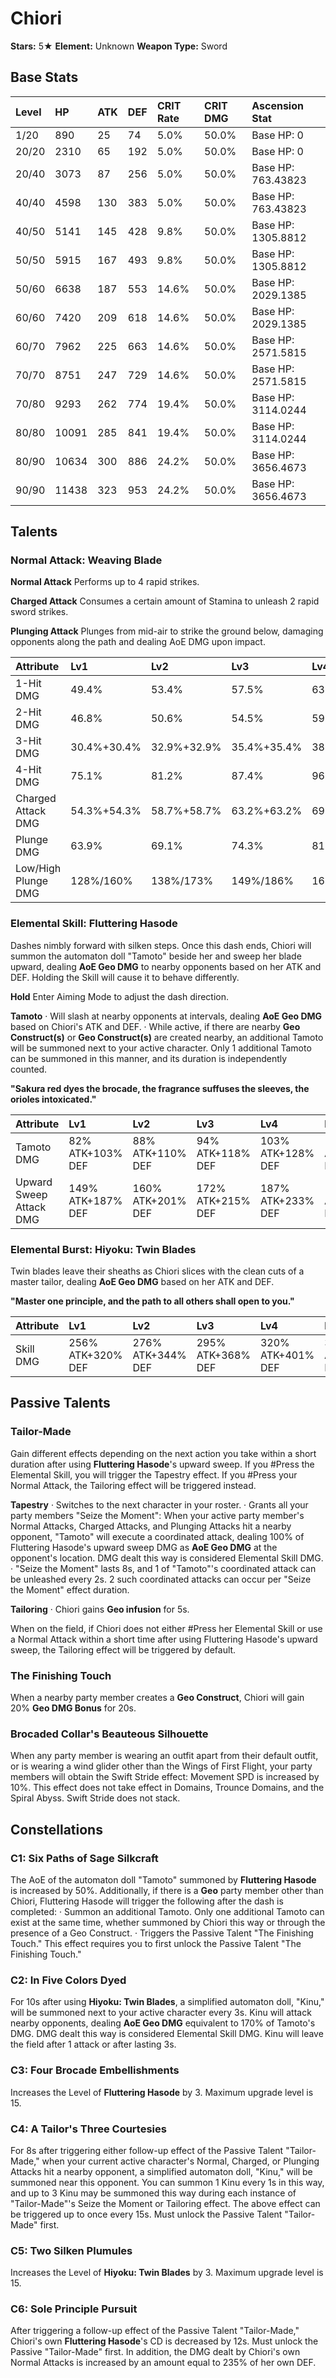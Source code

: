 # Chiori

**Stars:** 5★
**Element:** Unknown
**Weapon Type:** Sword

## Base Stats

| Level | HP | ATK | DEF | CRIT Rate | CRIT DMG | Ascension Stat |
| :--- | :--- | :--- | :--- | :--- | :--- | :--- |
| 1/20 | 890 | 25 | 74 | 5.0% | 50.0% | Base HP: 0 |
| 20/20 | 2310 | 65 | 192 | 5.0% | 50.0% | Base HP: 0 |
| 20/40 | 3073 | 87 | 256 | 5.0% | 50.0% | Base HP: 763.43823 |
| 40/40 | 4598 | 130 | 383 | 5.0% | 50.0% | Base HP: 763.43823 |
| 40/50 | 5141 | 145 | 428 | 9.8% | 50.0% | Base HP: 1305.8812 |
| 50/50 | 5915 | 167 | 493 | 9.8% | 50.0% | Base HP: 1305.8812 |
| 50/60 | 6638 | 187 | 553 | 14.6% | 50.0% | Base HP: 2029.1385 |
| 60/60 | 7420 | 209 | 618 | 14.6% | 50.0% | Base HP: 2029.1385 |
| 60/70 | 7962 | 225 | 663 | 14.6% | 50.0% | Base HP: 2571.5815 |
| 70/70 | 8751 | 247 | 729 | 14.6% | 50.0% | Base HP: 2571.5815 |
| 70/80 | 9293 | 262 | 774 | 19.4% | 50.0% | Base HP: 3114.0244 |
| 80/80 | 10091 | 285 | 841 | 19.4% | 50.0% | Base HP: 3114.0244 |
| 80/90 | 10634 | 300 | 886 | 24.2% | 50.0% | Base HP: 3656.4673 |
| 90/90 | 11438 | 323 | 953 | 24.2% | 50.0% | Base HP: 3656.4673 |

## Talents

### Normal Attack: Weaving Blade

**Normal Attack**
Performs up to 4 rapid strikes.

**Charged Attack**
Consumes a certain amount of Stamina to unleash 2 rapid sword strikes.

**Plunging Attack**
Plunges from mid-air to strike the ground below, damaging opponents along the path and dealing AoE DMG upon impact.

| Attribute | Lv1 | Lv2 | Lv3 | Lv4 | Lv5 | Lv6 | Lv7 | Lv8 | Lv9 | Lv10 | Lv11 | Lv12 | Lv13 | Lv14 | Lv15 |
| :--- | :--- | :--- | :--- | :--- | :--- | :--- | :--- | :--- | :--- | :--- | :--- | :--- | :--- | :--- | :--- |
| 1-Hit DMG | 49.4% | 53.4% | 57.5% | 63.2% | 67.2% | 71.8% | 78.1% | 84.5% | 90.8% | 97.7% | 104.6% |
| 2-Hit DMG | 46.8% | 50.6% | 54.5% | 59.9% | 63.7% | 68.1% | 74.1% | 80.1% | 86.0% | 92.6% | 99.1% |
| 3-Hit DMG | 30.4%+30.4% | 32.9%+32.9% | 35.4%+35.4% | 38.9%+38.9% | 41.4%+41.4% | 44.2%+44.2% | 48.1%+48.1% | 52.0%+52.0% | 55.9%+55.9% | 60.1%+60.1% | 64.4%+64.4% |
| 4-Hit DMG | 75.1% | 81.2% | 87.4% | 96.1% | 102.2% | 109.2% | 118.8% | 128.4% | 138.0% | 148.5% | 159.0% |
| Charged Attack DMG | 54.3%+54.3% | 58.7%+58.7% | 63.2%+63.2% | 69.5%+69.5% | 73.9%+73.9% | 78.9%+78.9% | 85.9%+85.9% | 92.8%+92.8% | 99.8%+99.8% | 107.4%+107.4% | 114.9%+114.9% |
| Plunge DMG | 63.9% | 69.1% | 74.3% | 81.8% | 87.0% | 92.9% | 101.1% | 109.3% | 117.5% | 126.4% | 135.3% |
| Low/High Plunge DMG | 128%/160% | 138%/173% | 149%/186% | 164%/204% | 174%/217% | 186%/232% | 202%/253% | 219%/273% | 235%/293% | 253%/316% | 271%/338% |

### Elemental Skill: Fluttering Hasode

Dashes nimbly forward with silken steps. Once this dash ends, Chiori will summon the automaton doll "Tamoto" beside her and sweep her blade upward, dealing **AoE Geo DMG** to nearby opponents based on her ATK and DEF.
Holding the Skill will cause it to behave differently.

**Hold**
Enter Aiming Mode to adjust the dash direction.

**Tamoto**
· Will slash at nearby opponents at intervals, dealing **AoE Geo DMG** based on Chiori's ATK and DEF.
· While active, if there are nearby **Geo Construct(s)** or **Geo Construct(s)** are created nearby, an additional Tamoto will be summoned next to your active character. Only 1 additional Tamoto can be summoned in this manner, and its duration is independently counted.

**"Sakura red dyes the brocade, the fragrance suffuses the sleeves, the orioles intoxicated."**

| Attribute | Lv1 | Lv2 | Lv3 | Lv4 | Lv5 | Lv6 | Lv7 | Lv8 | Lv9 | Lv10 | Lv11 | Lv12 | Lv13 | Lv14 | Lv15 |
| :--- | :--- | :--- | :--- | :--- | :--- | :--- | :--- | :--- | :--- | :--- | :--- | :--- | :--- | :--- | :--- |
| Tamoto DMG | 82% ATK+103% DEF | 88% ATK+110% DEF | 94% ATK+118% DEF | 103% ATK+128% DEF | 109% ATK+136% DEF | 115% ATK+144% DEF | 123% ATK+154% DEF | 131% ATK+164% DEF | 140% ATK+174% DEF | 148% ATK+185% DEF | 156% ATK+195% DEF | 164% ATK+205% DEF | 174% ATK+218% DEF |
| Upward Sweep Attack DMG | 149% ATK+187% DEF | 160% ATK+201% DEF | 172% ATK+215% DEF | 187% ATK+233% DEF | 198% ATK+247% DEF | 209% ATK+261% DEF | 224% ATK+280% DEF | 239% ATK+299% DEF | 254% ATK+317% DEF | 269% ATK+336% DEF | 284% ATK+355% DEF | 299% ATK+373% DEF | 317% ATK+397% DEF |

### Elemental Burst: Hiyoku: Twin Blades

Twin blades leave their sheaths as Chiori slices with the clean cuts of a master tailor, dealing **AoE Geo DMG** based on her ATK and DEF.

**"Master one principle, and the path to all others shall open to you."**

| Attribute | Lv1 | Lv2 | Lv3 | Lv4 | Lv5 | Lv6 | Lv7 | Lv8 | Lv9 | Lv10 | Lv11 | Lv12 | Lv13 | Lv14 | Lv15 |
| :--- | :--- | :--- | :--- | :--- | :--- | :--- | :--- | :--- | :--- | :--- | :--- | :--- | :--- | :--- | :--- |
| Skill DMG | 256% ATK+320% DEF | 276% ATK+344% DEF | 295% ATK+368% DEF | 320% ATK+401% DEF | 340% ATK+425% DEF | 359% ATK+449% DEF | 384% ATK+481% DEF | 410% ATK+513% DEF | 436% ATK+545% DEF | 461% ATK+577% DEF | 487% ATK+609% DEF | 513% ATK+641% DEF | 545% ATK+681% DEF |

## Passive Talents

### Tailor-Made

Gain different effects depending on the next action you take within a short duration after using **Fluttering Hasode**'s upward sweep. If you #Press the Elemental Skill, you will trigger the Tapestry effect. If you #Press your Normal Attack, the Tailoring effect will be triggered instead.

**Tapestry**
· Switches to the next character in your roster.
· Grants all your party members "Seize the Moment": When your active party member's Normal Attacks, Charged Attacks, and Plunging Attacks hit a nearby opponent, "Tamoto" will execute a coordinated attack, dealing 100% of Fluttering Hasode's upward sweep DMG as **AoE Geo DMG** at the opponent's location. DMG dealt this way is considered Elemental Skill DMG.
· "Seize the Moment" lasts 8s, and 1 of "Tamoto"'s coordinated attack can be unleashed every 2s. 2 such coordinated attacks can occur per "Seize the Moment" effect duration.

**Tailoring**
· Chiori gains **Geo infusion** for 5s.

When on the field, if Chiori does not either #Press her Elemental Skill or use a Normal Attack within a short time after using Fluttering Hasode's upward sweep, the Tailoring effect will be triggered by default.

### The Finishing Touch

When a nearby party member creates a **Geo Construct**, Chiori will gain 20% **Geo DMG Bonus** for 20s.

### Brocaded Collar's Beauteous Silhouette

When any party member is wearing an outfit apart from their default outfit, or is wearing a wind glider other than the Wings of First Flight, your party members will obtain the Swift Stride effect: Movement SPD is increased by 10%.
This effect does not take effect in Domains, Trounce Domains, and the Spiral Abyss. Swift Stride does not stack.

## Constellations

### C1: Six Paths of Sage Silkcraft

The AoE of the automaton doll "Tamoto" summoned by **Fluttering Hasode** is increased by 50%.
Additionally, if there is a **Geo** party member other than Chiori, Fluttering Hasode will trigger the following after the dash is completed:
· Summon an additional Tamoto. Only one additional Tamoto can exist at the same time, whether summoned by Chiori this way or through the presence of a Geo Construct.
· Triggers the Passive Talent "The Finishing Touch." This effect requires you to first unlock the Passive Talent "The Finishing Touch."

### C2: In Five Colors Dyed

For 10s after using **Hiyoku: Twin Blades**, a simplified automaton doll, "Kinu," will be summoned next to your active character every 3s. Kinu will attack nearby opponents, dealing **AoE Geo DMG** equivalent to 170% of Tamoto's DMG. DMG dealt this way is considered Elemental Skill DMG.
Kinu will leave the field after 1 attack or after lasting 3s.

### C3: Four Brocade Embellishments

Increases the Level of **Fluttering Hasode** by 3.
Maximum upgrade level is 15.

### C4: A Tailor's Three Courtesies

For 8s after triggering either follow-up effect of the Passive Talent "Tailor-Made," when your current active character's Normal, Charged, or Plunging Attacks hit a nearby opponent, a simplified automaton doll, "Kinu," will be summoned near this opponent. You can summon 1 Kinu every 1s in this way, and up to 3 Kinu may be summoned this way during each instance of "Tailor-Made"'s Seize the Moment or Tailoring effect. The above effect can be triggered up to once every 15s.
Must unlock the Passive Talent "Tailor-Made" first.

### C5: Two Silken Plumules

Increases the Level of **Hiyoku: Twin Blades** by 3.
Maximum upgrade level is 15.

### C6: Sole Principle Pursuit

After triggering a follow-up effect of the Passive Talent "Tailor-Made," Chiori's own **Fluttering Hasode**'s CD is decreased by 12s. Must unlock the Passive "Tailor-Made" first.
In addition, the DMG dealt by Chiori's own Normal Attacks is increased by an amount equal to 235% of her own DEF.

